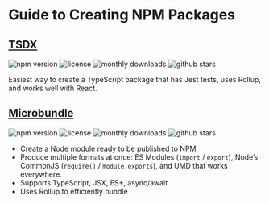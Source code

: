 # Guide to Creating NPM Packages

## [TSDX](https://github.com/jaredpalmer/tsdx)

![npm version](https://badgen.net/npm/v/tsdx?color=orange)
![license](https://badgen.net/npm/license/tsdx)
![monthly downloads](https://badgen.net/npm/dm/tsdx?color=yellow)
![github stars](https://badgen.net/github/stars/jaredpalmer/tsdx?color=yellow)

Easiest way to create a TypeScript package that has Jest tests, uses Rollup, and works well with React.

## [Microbundle](https://github.com/developit/microbundle)

![npm version](https://badgen.net/npm/v/microbundle?color=orange)
![license](https://badgen.net/npm/license/microbundle)
![monthly downloads](https://badgen.net/npm/dm/microbundle?color=yellow)
![github stars](https://badgen.net/github/stars/developit/microbundle?color=yellow)

- Create a Node module ready to be published to NPM
- Produce multiple formats at once: ES Modules (`import` / `export`), Node’s CommonJS (`require()` / `module.exports`), and UMD that works everywhere.
- Supports TypeScript, JSX, ES+, async/await
- Uses Rollup to efficiently bundle
